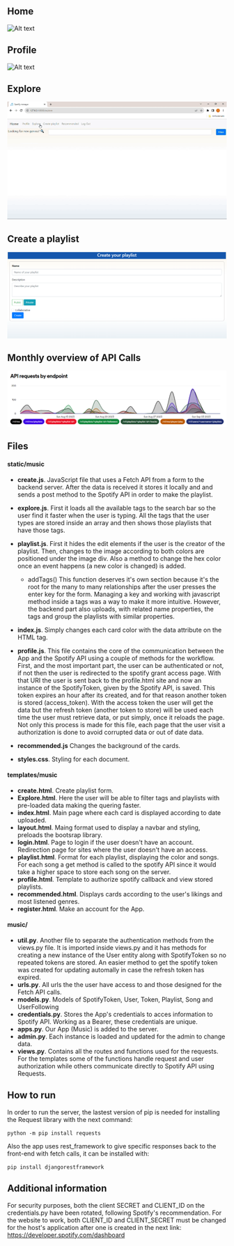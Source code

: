 ## Home
![Alt text](screenshots/Home.gif?raw=true "Home page")

## Profile
![Alt text](screenshots/Profile.gif?raw=true "Profile page")

## Explore 
![Alt text](screenshots/Explore.gif?raw=true "Explore page")

## Create a playlist
![Alt text](screenshots/Create.PNG?raw=true "Explore page")

## Monthly overview of API Calls
![Alt text](image.png)


## Files
#### static/music
- **create.js**. JavaScript file that uses a Fetch API from a form to the backend server. After the data is received it stores it locally and and sends a post method to the Spotify API in order to make the playlist.
- **explore.js**. First it loads all the available tags to the search bar so the user find it faster when the user is typing. All the tags that the user types are stored inside an array and then shows those playlists that have those tags.
- **playlist.js**. First it hides the edit elements if the user is the creator of the playlist. Then, changes to the image according to both colors are positioned under the image div. Also a method to change the hex color once an event happens (a new color is changed) is added. 
	- addTags() This function deserves it's own section because it's the root for the many to many relationships after the user presses the enter key for the form. Managing a key and working with javascript method inside a tags was a way to make it more intuitive. However, the backend part also uploads, with related name properties, the tags and group the playlists with similar properties.
- **index.js**. Simply changes each card color with the data attribute on the HTML tag.
- **profile.js**. This file contains the core of the communication between the App and the Spotify API using a couple of methods for the workflow. First, and the most important part, the user can be authenticated or not, if not then the user is redirected to the spotify grant access page. With that URI the user is sent back to the profile.html site and now an instance of the SpotifyToken, given by the Spotify API, is saved. This token expires an hour after its created, and for that reason another token is stored (access_token). With the access token the user will get the data but the refresh token (another token to store) will be used each time the user must retrieve data, or put simply, once it reloads the page. Not only this process is made for this file, each page that the user visit a authorization is done to avoid corrupted data or out of date data.
	
- **recommended.js** Changes the background of the cards.
- **styles.css**. Styling for each document.
#### templates/music
- **create.html**. Create playlist form.
- **Explore.html**. Here the user will be able to filter tags and playlists with pre-loaded data making the quering faster.
- **index.html**. Main page where each card is displayed according to date uploaded.
- **layout.html**. Maing format used to display a navbar and styling, preloads the bootsrap library.
- **login.html**. Page to login if the user doesn't have an account. Redirection page for sites where the user doesn't have an access.
- **playlist.html**. Format for each playlist, displaying the color and songs. For each song a get method is called to the spotify API since it would take a higher space to store each song on the server.
- **profile.html**. Template to authorize spotify callback and view stored playlists.
- **recommended.html**. Displays cards according to the user's likings and most listened genres.
- **register.html**. Make an account for the App.
#### music/
- **util.py**. Another file to separate the authentication methods from the views.py file. It is imported inside views.py and it has methods for creating a new instance of the User entity along with SpotifyToken so no repeated tokens are stored. An easier method to get the spotify token was created for updating automally in case the refresh token has expired.
- **urls.py**. All urls the the user have access to and those designed for the Fetch API calls.
- **models.py**. Models of SpotifyToken, User, Token, Playlist, Song and UserFollowing
- **credentials.py**. Stores the App's credentials to acces information to Spotify API. Working as a Bearer, these credentials are unique.
- **apps.py**. Our App (Music) is added to the server.
- **admin.py**. Each instance is loaded and updated for the admin to change data.
- **views.py**. Contains all the routes and functions used for the requests. For the templates some of the functions handle request and user authorization while others communicate directly to Spotify API using Requests.
## How to run
In order to run the server, the lastest version of pip is needed for installing the Request library with the next command:
```
python -m pip install requests
```
Also the app uses rest_framework to give specific responses back to the front-end with fetch calls, it can be installed with:
```
pip install djangorestframework
```

## Additional information
For security purposes, both the client SECRET and CLIENT_ID on the credentials.py have been rotated, following Spotify's recommendation. For the website to work, both CLIENT_ID and CLIENT_SECRET must be changed for the host's application after one is created in the next link: https://developer.spotify.com/dashboard
